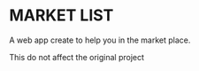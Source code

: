 # MARKET LIST

A web app create to help you in the market place.

This do not affect the original project